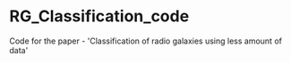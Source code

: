 # RG_Classification_code
Code for the paper - 'Classification of radio galaxies using less amount of data'
